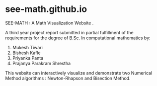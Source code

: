 
# see-math.github.io

SEE-MATH : A Math Visualization Website .

A third year project report submitted in partial fulfillment of the requirements for the degree of B.Sc. In computational mathematics by:

1. Mukesh Tiwari 
2. Bishesh Kafle 
3. Priyanka Panta 
4. Prajanya Parakram Shrestha 

This website can interactively visualize and demonstrate two Numerical Method algorithms : Newton-Rhapson and Bisection Method.
